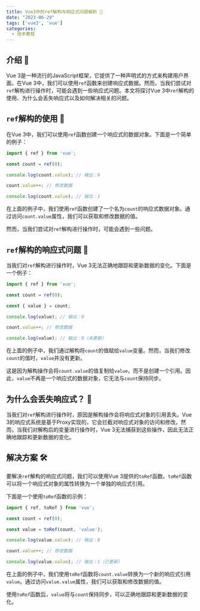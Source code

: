 ```yaml
---
title: Vue3中的ref解构与响应式问题解析 🔄
date: "2023-06-29"
tags: ['vue3', 'vue']
categories:
  - 技术教程
---
```




## 介绍 📝

Vue 3是一种流行的JavaScript框架，它提供了一种声明式的方式来构建用户界面。在Vue 3中，我们可以使用`ref`函数来创建响应式数据。然而，当我们尝试对`ref`解构进行操作时，可能会遇到一些响应式问题。本文将探讨Vue 3中`ref`解构的使用、为什么会丢失响应式以及如何解决相关的问题。

## `ref`解构的使用 🧩

在Vue 3中，我们可以使用`ref`函数创建一个响应式的数据对象。下面是一个简单的例子：

```javascript
import { ref } from 'vue';

const count = ref(0);

console.log(count.value); // 输出：0

count.value++; // 修改数据

console.log(count.value); // 输出：1
```

在上面的例子中，我们使用`ref`函数创建了一个名为`count`的响应式数据对象。通过访问`count.value`属性，我们可以获取和修改数据的值。

然而，当我们尝试对`ref`解构进行操作时，可能会遇到一些问题。

## `ref`解构的响应式问题 🚫

当我们对`ref`解构进行操作时，Vue 3无法正确地跟踪和更新数据的变化。下面是一个例子：

```javascript
import { ref } from 'vue';

const count = ref(0);

const { value } = count;

console.log(value); // 输出：0

count.value++; // 修改数据

console.log(value); // 输出：0（未更新）
```

在上面的例子中，我们通过解构将`count`的值赋给`value`变量。然而，当我们修改`count`的值时，`value`并没有更新。

这是因为解构操作会将`count.value`的值复制给`value`，而不是创建一个引用。因此，`value`不再是一个响应式的数据对象，它无法与`count`保持同步。

## 为什么会丢失响应式？ 🤔

当我们对`ref`解构进行操作时，原因是解构操作会将响应式对象的引用丢失。Vue 3的响应式系统是基于Proxy实现的，它会拦截对响应式对象的访问和修改。然而，当我们对解构后的变量进行操作时，Vue 3无法捕获到这些操作，因此无法正确地跟踪和更新数据的变化。

## 解决方案 🛠️

要解决`ref`解构的响应式问题，我们可以使用Vue 3提供的`toRef`函数。`toRef`函数可以将一个响应式对象的属性转换为一个单独的响应式引用。

下面是一个使用`toRef`函数的示例：

```javascript
import { ref, toRef } from 'vue';

const count = ref(0);

const value = toRef(count, 'value');

console.log(value.value); // 输出：0

count.value++; // 修改数据

console.log(value.value); // 输出：1（已更新）
```

在上面的例子中，我们使用`toRef`函数将`count.value`转换为一个新的响应式引用`value`。通过访问`value.value`属性，我们可以获取和修改数据的值。

使用`toRef`函数后，`value`将与`count`保持同步，可以正确地跟踪和更新数据的变化。